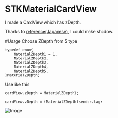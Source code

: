 # STKMaterialCardView

I made a CardView which has zDepth.

Thanks to [reference(Japanese)](http://qiita.com/ShogoMizumoto/items/38ec4adba519c2977e2a), I could make shadow.


#Usage
Choose ZDepth from 5 type

	typedef enum{      
	    MaterialZDepth1 = 1,
	    MaterialZDepth2,           
	    MaterialZDepth3,           
	    MaterialZDepth4,           
	    MaterialZDepth5,           
	}MaterialZDepth;

Use like this
	         
	cardView.zDepth = MaterialZDepth1;

	cardView.zDepth = (MaterialZDepth)sender.tag;




![Image](https://github.com/Ka0sTie/STKMaterialCardView/blob/master/sample.gif)





